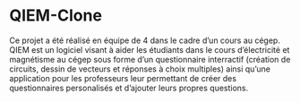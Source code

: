 # QIEM-Clone
Ce projet a été réalisé en équipe de 4 dans le cadre d’un cours au cégep. QIEM est un logiciel visant à aider les étudiants dans le cours d’électricité et magnétisme au cégep sous forme d’un questionnaire interractif (création de circuits, dessin de
vecteurs et réponses à choix multiples) ainsi qu’une application pour les professeurs leur permettant de créer des questionnaires personalisés et d’ajouter leurs propres questions.
